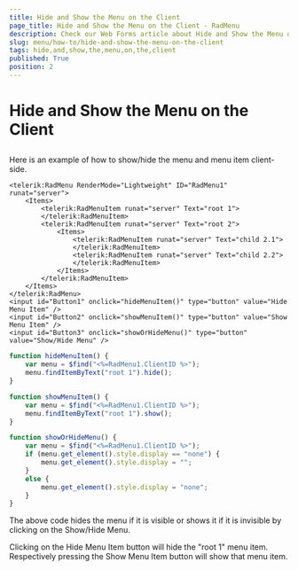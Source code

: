 ```yaml
---
title: Hide and Show the Menu on the Client
page_title: Hide and Show the Menu on the Client - RadMenu
description: Check our Web Forms article about Hide and Show the Menu on the Client.
slug: menu/how-to/hide-and-show-the-menu-on-the-client
tags: hide,and,show,the,menu,on,the,client
published: True
position: 2
---
```


# Hide and Show the Menu on the Client


## 

Here is an example of how to show/hide the menu and menu item client-side.

````ASP.NET
<telerik:RadMenu RenderMode="Lightweight" ID="RadMenu1" runat="server">
    <Items>
        <telerik:RadMenuItem runat="server" Text="root 1">
        </telerik:RadMenuItem>
        <telerik:RadMenuItem runat="server" Text="root 2">
            <Items>
                <telerik:RadMenuItem runat="server" Text="child 2.1">
                </telerik:RadMenuItem>
                <telerik:RadMenuItem runat="server" Text="child 2.2">
                </telerik:RadMenuItem>
            </Items>
        </telerik:RadMenuItem>
    </Items>
</telerik:RadMenu>
<input id="Button1" onclick="hideMenuItem()" type="button" value="Hide Menu Item" />
<input id="Button2" onclick="showMenuItem()" type="button" value="Show Menu Item" />
<input id="Button3" onclick="showOrHideMenu()" type="button" value="Show/Hide Menu" />
````

````JavaScript
function hideMenuItem() {
    var menu = $find("<%=RadMenu1.ClientID %>");
    menu.findItemByText("root 1").hide();
}

function showMenuItem() {
    var menu = $find("<%=RadMenu1.ClientID %>");
    menu.findItemByText("root 1").show();
}

function showOrHideMenu() {
    var menu = $find("<%=RadMenu1.ClientID %>");
    if (menu.get_element().style.display == "none") {
        menu.get_element().style.display = "";
    }
    else {
        menu.get_element().style.display = "none";
    }                                        
}      
````





The above code hides the menu if it is visible or shows it if it is invisible by clicking on the Show/Hide Menu.

Clicking on the Hide Menu Item button will hide the "root 1" menu item. Respectively pressing the Show Menu Item button will show that menu item.
